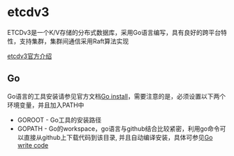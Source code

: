 # etcdv3

ETCDv3是一个K/V存储的分布式数据库，采用Go语言编写，具有良好的跨平台特性，支持集群，集群间通信采用Raft算法实现 

[etcdv3官方介绍](https://coreos.com/etcd/ "etcdv3")

## Go

Go语言的工具安装请参见官方文档[Go install](https://golang.org/doc/install)，需要注意的是，必须设置以下两个环境变量，并且加入PATH中

+ GOROOT - Go工具的安装路径
+ GOPATH - Go的workspace，go语言与github结合比较紧密，利用go命令可以直接从github上下载代码到该目录, 并且自动编译安装，具体可参见[Go write code](https://golang.org/doc/code.html)
